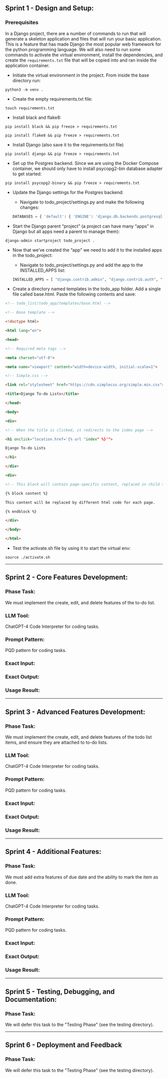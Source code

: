 ## Sprint 1 - Design and Setup:

### Prerequisites

In a Django project, there are a number of commands to run that will generate a skeleton application and files that will run your basic application. This is a feature that has made Django the most popular web framework for the python programming language. We will also need to run some commands to activate the virtual environment, install the dependencies, and create the `requirements.txt` file that will be copied into and ran inside the application container.

- Initiate the virtual environment in the project. From inside the base directory run:

```
python3 -m venv .
```

- Create the empty requirements.txt file:

```
touch requirements.txt
```

- Install black and flake8:

```
pip install black && pip freeze > requirements.txt

pip install flake8 && pip freeze > requirements.txt
```

- Install Django (also save it to the requirements.txt file)

```
pip install django && pip freeze > requirements.txt
```

- Set up the Postgres backend. Since we are using the Docker Compose container, we should only have to install psycopg2-bin database adapter to get started:

```
pip install psycopg2-binary && pip freeze > requirements.txt
```

- Update the Django settings for the Postgres backend:

  - Navigate to todo_project/settings.py and make the following changes:

  ```python
  DATABASES = { 'default': { 'ENGINE': 'django.db.backends.postgresql', 'NAME': 'tododb', 'USER': 'todouser', 'PASSWORD': 'todopassword', 'HOST': 'localhost', 'PORT': '5432', } }
  ```

- Start the Django parent “project” (a project can have many “apps” in Django but all apps need a parent to manage them):

```
django-admin startproject todo_project .
```

- Now that we’ve created the “app” we need to add it to the installed apps in the todo_project:

  - Navigate to todo_project/settings.py and add the app to the INSTALLED_APPS list:

  ```python
  INSTALLED_APPS = [ "django.contrib.admin", "django.contrib.auth", "django.contrib.contenttypes", "django.contrib.sessions", "django.contrib.messages", "django.contrib.staticfiles", "todo_app", ]
  ```

- Create a directory named templates in the todo_app folder. Add a single file called base.html. Paste the following contents and save:

```html
<!-- todo_list/todo_app/templates/base.html -->

<!-- Base template -->

<!doctype html>

<html lang="en">

<head>

<!-- Required meta tags -->

<meta charset="utf-8">

<meta name="viewport" content="width=device-width, initial-scale=1">

<!-- Simple.css -->

<link rel="stylesheet" href="https://cdn.simplecss.org/simple.min.css">

<title>Django To-do Lists</title>

</head>

<body>

<div>

<!-- When the title is clicked, it redirects to the index page -->

<h1 onclick="location.href='{% url "index" %}'">

Django To-do Lists

</h1>

</div>

<div>

<!-- This block will contain page-specific content, replaced in child templates -->

{% block content %}

This content will be replaced by different html code for each page.

{% endblock %}

</div>

</body>

</html>
```

- Test the activate.sh file by using it to start the virtual env:

```
source ./activate.sh
```

---------------------------------------------------------------------------------------

## Sprint 2 - Core Features Development:

### Phase Task:

We must implement the create, edit, and delete features of the to-do list.


### LLM Tool:

ChatGPT-4 Code Interpreter for coding tasks.

### Prompt Pattern:

PQD pattern for coding tasks.

### Exact Input:


### Exact Output:


### Usage Result:


---------------------------------------------------------------------------------------

## Sprint 3 - Advanced Features Development:

### Phase Task:

We must implement the create, edit, and delete features of the todo list items, and ensure they are attached to to-do lists.

### LLM Tool:

ChatGPT-4 Code Interpreter for coding tasks.

### Prompt Pattern:

PQD pattern for coding tasks.

### Exact Input:


### Exact Output:


### Usage Result:


---------------------------------------------------------------------------------------

## Sprint 4 - Additional Features:

### Phase Task:

We must add extra features of due date and the ability to mark the item as done.

### LLM Tool:

ChatGPT-4 Code Interpreter for coding tasks.

### Prompt Pattern:

PQD pattern for coding tasks.

### Exact Input:


### Exact Output:


### Usage Result:


---------------------------------------------------------------------------------------

## Sprint 5 - Testing, Debugging, and Documentation:

### Phase Task:

We will defer this task to the "Testing Phase" (see the testing directory).

---------------------------------------------------------------------------------------

## Sprint 6 - Deployment and Feedback

### Phase Task:

We will defer this task to the "Testing Phase" (see the testing directory).
